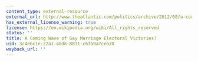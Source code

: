 ```yaml
---
content_type: external-resource
external_url: http://www.theatlantic.com/politics/archive/2012/08/a-coming-wave-of-gay-marriage-electoral-victories/260787/
has_external_license_warning: true
license: https://en.wikipedia.org/wiki/All_rights_reserved
status: ''
title: A Coming Wave of Gay Marriage Electoral Victories?
uid: 3c4ebc1e-22a1-48d6-8831-c6fa9a7ceb70
wayback_url: ''
---
```

